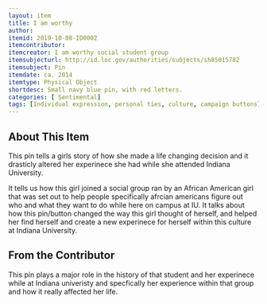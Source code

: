 ```yaml
---
layout: item
title: I am worthy
author: 
itemid: 2019-10-08-ID0002
itemcontributor: 
itemcreator: I am worthy social student group
itemsubjecturl: http://id.loc.gov/authorities/subjects/sh85015782
itemsubject: Pin 
itemdate: ca. 2014
itemtype: Physical Object
shortdesc: Small navy blue pin, with red letters.   
categories: [ Sentimental]
tags: [Individual expression, personal ties, culture, campaign buttons]
---
```


## About This Item

This pin tells a girls story of how she made a life changing decision and it drasticly altered her experinece she had while she attended Indiana University. 

It tells us how this girl joined a social group ran by an African American girl that was set out to help people specifically afrcian americans figure out who and what they want to do while here on campus at IU.  It talks about how this pin/button changed the way this girl thought of herself, and helped her find herself and create a new experinece for herself within this culture at Indiana University. 
## From the Contributor

This pin plays a major role in the history of that student and her experinece while at Indiana univeristy and specfically her experience within that group and how it really affected her life. 
